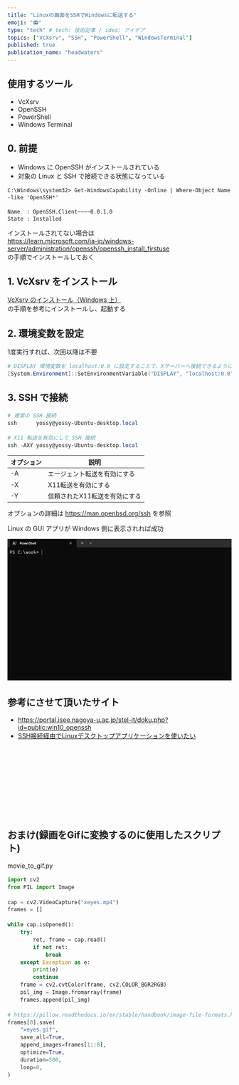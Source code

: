 ```yaml
---
title: "Linuxの画面をSSHでWindowsに転送する"
emoji: "📻"
type: "tech" # tech: 技術記事 / idea: アイデア
topics: ["VcXsrv", "SSH", "PowerShell", "WindowsTerminal"]
published: true
publication_name: "headwaters"
---
```


## 使用するツール

- VcXsrv
- OpenSSH
- PowerShell
- Windows Terminal

## 0. 前提

- Windows に OpenSSH がインストールされている
- 対象の Linux と SSH で接続できる状態になっている

```log
C:\Windows\system32> Get-WindowsCapability -Online | Where-Object Name -like 'OpenSSH*'

Name  : OpenSSH.Client~~~~0.0.1.0
State : Installed
```

インストールされてない場合は  
<https://learn.microsoft.com/ja-jp/windows-server/administration/openssh/openssh_install_firstuse>  
の手順でインストールしておく

## 1. VcXsrv をインストール

[VcXsrv のインストール（Windows 上）](https://www.kkaneko.jp/tools/win/vcxsrv.html)  
の手順を参考にインストールし、起動する

## 2. 環境変数を設定

1度実行すれば、次回以降は不要

```powershell
# DISPLAY 環境変数を localhost:0.0 に設定することで、Xサーバーへ接続できるようにする
[System.Environment]::SetEnvironmentVariable("DISPLAY", "localhost:0.0", "User")
```

## 3. SSH で接続

```powershell
# 通常の SSH 接続
ssh      yossy@yossy-Ubuntu-desktop.local

# X11 転送を有効にして SSH 接続
ssh -AXY yossy@yossy-Ubuntu-desktop.local
```

| オプション | 説明                          |
| ---------- | ----------------------------- |
| -A         | エージェント転送を有効にする  |
| -X         | X11転送を有効にする           |
| -Y         | 信頼されたX11転送を有効にする |

オプションの詳細は <https://man.openbsd.org/ssh> を参照

Linux の GUI アプリが Windows 側に表示されれば成功

![xeyes](/images/x-server-ssh-gui/xeyes.gif)

## 参考にさせて頂いたサイト

- <https://portal.isee.nagoya-u.ac.jp/stel-it/doku.php?id=public:win10_openssh>
- [SSH接続経由でLinuxデスクトップアプリケーションを使いたい](https://www.u.tsukuba.ac.jp/ufaq/ssh%E6%8E%A5%E7%B6%9A%E7%B5%8C%E7%94%B1%E3%81%A7linux%E3%83%87%E3%82%B9%E3%82%AF%E3%83%88%E3%83%83%E3%83%97%E3%82%A2%E3%83%97%E3%83%AA%E3%82%B1%E3%83%BC%E3%82%B7%E3%83%A7%E3%83%B3%E3%82%92%E4%BD%BF/)

<br><br><br><br><br><br><br><br><br>

## おまけ(録画をGifに変換するのに使用したスクリプト)

movie_to_gif.py

```py
import cv2
from PIL import Image

cap = cv2.VideoCapture("xeyes.mp4")
frames = []

while cap.isOpened():
    try:
        ret, frame = cap.read()
        if not ret:
            break
    except Exception as e:
        print(e)
        continue
    frame = cv2.cvtColor(frame, cv2.COLOR_BGR2RGB)
    pil_img = Image.fromarray(frame)
    frames.append(pil_img)

# https://pillow.readthedocs.io/en/stable/handbook/image-file-formats.html#gif-saving
frames[0].save(
    "xeyes.gif",
    save_all=True,
    append_images=frames[1::8],
    optimize=True,
    duration=500,
    loop=0,
)
```
